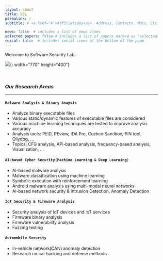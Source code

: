 ```yaml
---
layout: about
title: SSL
permalink: /
subtitle: # <a href='#'>Affiliations</a>. Address. Contacts. Moto. Etc.

news: false  # includes a list of news items
selected_papers: false # includes a list of papers marked as "selected={true}"
social: false  # includes social icons at the bottom of the page
---
```


Welcome to Software Security Lab.

![](https://img.freepik.com/premium-photo/hacker-attack-computer-hardware-microchip-while-process-data-through-internet-network-3d-rendering-insecure-cyber-security-exploit-database-breach-concept-virus-malware-unlock-warning-screen_44651-655.jpg?w=2000){: width="770" height="400"}

<br>

### ***Our Research Areas***
--- 

#### `Malware Analysis & Binary Anaysis`
- Analyze binary executable files
- Various static/dynamic features of executable files are considered
- Various machine learning techniques are tested to improve analysis accuracy
- Analysis tools: PEiD, PEview, IDA Pro, Cuckoo Sandbox, PIN tool, Ollydbg, …
- Topics: CFG analysis, API-based analysis, frequency-based analysis, Visualization, …

#### `AI-based Cyber Security(Machine Learning & Deep Learning)`
- AI-based malware analysis
- Malware classification using machine learning
- Symbolic execution with reinforcement learning
- Android malware analysis using multi-modal neural networks
- AI-based network security & Intrusion Detection, Anomaly Detection

#### `IoT Security & Firmware Analysis`
- Security analysis of IoT devices and IoT services
- Firmware binary analysis
- Firmware vulnerability analysis
- Fuzzing testing

#### `Automobile Security` 
- In-vehicle network(CAN) anomaly detection
- Research on car hacking and defense methods

<br>